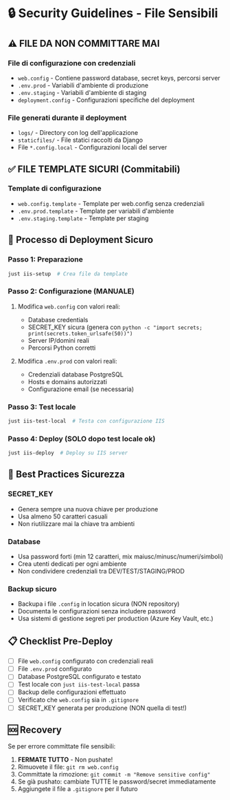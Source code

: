 # 🔒 Security Guidelines - File Sensibili

## ⚠️ FILE DA NON COMMITTARE MAI

### File di configurazione con credenziali

- `web.config` - Contiene password database, secret keys, percorsi server
- `.env.prod` - Variabili d'ambiente di produzione
- `.env.staging` - Variabili d'ambiente di staging
- `deployment.config` - Configurazioni specifiche del deployment

### File generati durante il deployment

- `logs/` - Directory con log dell'applicazione
- `staticfiles/` - File statici raccolti da Django
- File `*.config.local` - Configurazioni locali del server

## ✅ FILE TEMPLATE SICURI (Commitabili)

### Template di configurazione

- `web.config.template` - Template per web.config senza credenziali
- `.env.prod.template` - Template per variabili d'ambiente
- `.env.staging.template` - Template per staging

## 🚀 Processo di Deployment Sicuro

### Passo 1: Preparazione

```bash
just iis-setup  # Crea file da template
```

### Passo 2: Configurazione (MANUALE)

1. Modifica `web.config` con valori reali:
   - Database credentials
   - SECRET_KEY sicura (genera con `python -c "import secrets; print(secrets.token_urlsafe(50))")`
   - Server IP/domini reali
   - Percorsi Python corretti

2. Modifica `.env.prod` con valori reali:
   - Credenziali database PostgreSQL
   - Hosts e domains autorizzati
   - Configurazione email (se necessaria)

### Passo 3: Test locale

```bash
just iis-test-local  # Testa con configurazione IIS
```

### Passo 4: Deploy (SOLO dopo test locale ok)

```bash
just iis-deploy  # Deploy su IIS server
```

## 🔐 Best Practices Sicurezza

### SECRET_KEY

- Genera sempre una nuova chiave per produzione
- Usa almeno 50 caratteri casuali
- Non riutilizzare mai la chiave tra ambienti

### Database

- Usa password forti (min 12 caratteri, mix maiusc/minusc/numeri/simboli)
- Crea utenti dedicati per ogni ambiente
- Non condividere credenziali tra DEV/TEST/STAGING/PROD

### Backup sicuro

- Backupa i file `.config` in location sicura (NON repository)
- Documenta le configurazioni senza includere password
- Usa sistemi di gestione segreti per production (Azure Key Vault, etc.)

## 📋 Checklist Pre-Deploy

- [ ] File `web.config` configurato con credenziali reali
- [ ] File `.env.prod` configurato
- [ ] Database PostgreSQL configurato e testato
- [ ] Test locale con `just iis-test-local` passa
- [ ] Backup delle configurazioni effettuato
- [ ] Verificato che `web.config` sia in `.gitignore`
- [ ] SECRET_KEY generata per produzione (NON quella di test!)

## 🆘 Recovery

Se per errore committate file sensibili:

1. **FERMATE TUTTO** - Non pushate!
2. Rimuovete il file: `git rm web.config`
3. Committate la rimozione: `git commit -m "Remove sensitive config"`
4. Se già pushato: cambiate TUTTE le password/secret immediatamente
5. Aggiungete il file a `.gitignore` per il futuro
